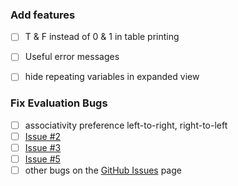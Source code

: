 ### Add features
   - [ ] T & F instead of 0 & 1 in table printing
   - [ ] Useful error messages
   - [ ] hide repeating variables in expanded view


### Fix Evaluation Bugs
   - [ ] associativity preference left-to-right, right-to-left
   - [ ] [Issue #2](https://github.com/kyle-west/truthfulness/issues/2)
   - [ ] [Issue #3](https://github.com/kyle-west/truthfulness/issues/3)
   - [ ] [Issue #5](https://github.com/kyle-west/truthfulness/issues/5)
   - [ ] other bugs on the [GitHub Issues](https://github.com/kyle-west/truthfulness/issues) page

